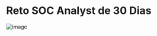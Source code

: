 # Reto SOC Analyst de 30 Dias
![image](https://github.com/user-attachments/assets/6598ed8f-deed-401f-b318-1ab4f527ce18)


